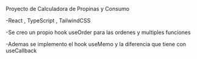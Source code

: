 Proyecto de Calculadora de Propinas y Consumo 

-React , TypeScript , TailwindCSS 

-Se creo un propio hook useOrder para las ordenes y multiples funciones

-Ademas se implemento el hook useMemo y la diferencia que tiene con useCallback

